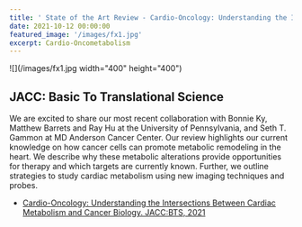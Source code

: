 ```yaml
---
title: ' State of the Art Review - Cardio-Oncology: Understanding the Intersections Between Cardiac Metabolism and Cancer Biology'
date: 2021-10-12 00:00:00
featured_image: '/images/fx1.jpg'
excerpt: Cardio-Oncometabolism
---
```

![](/images/fx1.jpg width="400" height="400")

## JACC: Basic To Translational Science
We are excited to share our most recent collaboration with Bonnie Ky, Matthew Barrets and Ray Hu at the University of Pennsylvania, and Seth T. Gammon at MD Anderson Cancer Center.
Our review highlights our current knowledge on how cancer cells can promote metabolic remodeling in the heart. We describe why these metabolic alterations provide opportunities for therapy and 
which targets are currently known. Further, we outline strategies to study cardiac metabolism using new imaging techniques and probes.


* [Cardio-Oncology: Understanding the Intersections Between Cardiac Metabolism and Cancer Biology. JACC:BTS, 2021](https://www.jacc.org/doi/10.1016/j.jacbts.2021.05.008)





